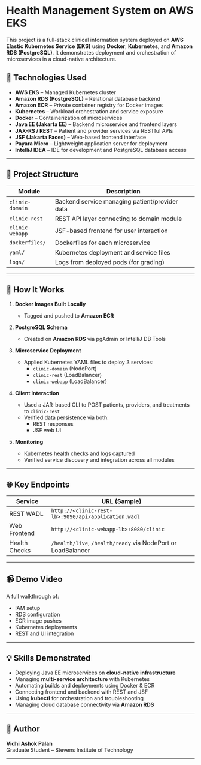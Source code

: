 # Health Management System on AWS EKS

This project is a full-stack clinical information system deployed on **AWS Elastic Kubernetes Service (EKS)** using **Docker**, **Kubernetes**, and **Amazon RDS (PostgreSQL)**. It demonstrates deployment and orchestration of microservices in a cloud-native architecture.

## 🧠 Technologies Used

- **AWS EKS** – Managed Kubernetes cluster
- **Amazon RDS (PostgreSQL)** – Relational database backend
- **Amazon ECR** – Private container registry for Docker images
- **Kubernetes** – Workload orchestration and service exposure
- **Docker** – Containerization of microservices
- **Java EE (Jakarta EE)** – Backend microservice and frontend layers
- **JAX-RS / REST** – Patient and provider services via RESTful APIs
- **JSF (Jakarta Faces)** – Web-based frontend interface
- **Payara Micro** – Lightweight application server for deployment
- **IntelliJ IDEA** – IDE for development and PostgreSQL database access

---

## 🧱 Project Structure

| Module           | Description                                |
|------------------|--------------------------------------------|
| `clinic-domain`  | Backend service managing patient/provider data |
| `clinic-rest`    | REST API layer connecting to domain module |
| `clinic-webapp`  | JSF-based frontend for user interaction    |
| `dockerfiles/`   | Dockerfiles for each microservice          |
| `yaml/`          | Kubernetes deployment and service files    |
| `logs/`          | Logs from deployed pods (for grading)      |


---

## 🚀 How It Works

1. **Docker Images Built Locally**  
   - Tagged and pushed to **Amazon ECR**

2. **PostgreSQL Schema**  
   - Created on **Amazon RDS** via pgAdmin or IntelliJ DB Tools

3. **Microservice Deployment**  
   - Applied Kubernetes YAML files to deploy 3 services:
     - `clinic-domain` (NodePort)
     - `clinic-rest` (LoadBalancer)
     - `clinic-webapp` (LoadBalancer)

4. **Client Interaction**
   - Used a JAR-based CLI to POST patients, providers, and treatments to `clinic-rest`
   - Verified data persistence via both:
     - REST responses
     - JSF web UI

5. **Monitoring**
   - Kubernetes health checks and logs captured
   - Verified service discovery and integration across all modules

---

## 🌐 Key Endpoints

| Service        | URL (Sample) |
|----------------|--------------|
| REST WADL      | `http://<clinic-rest-lb>:9090/api/application.wadl` |
| Web Frontend   | `http://<clinic-webapp-lb>:8080/clinic`             |
| Health Checks  | `/health/live`, `/health/ready` via NodePort or LoadBalancer |

---

## 📹 Demo Video

A full walkthrough of:
- IAM setup
- RDS configuration
- ECR image pushes
- Kubernetes deployments
- REST and UI integration

---

## 💡 Skills Demonstrated

- Deploying Java EE microservices on **cloud-native infrastructure**
- Managing **multi-service architecture** with Kubernetes
- Automating builds and deployments using Docker & ECR
- Connecting frontend and backend with REST and JSF
- Using **kubectl** for orchestration and troubleshooting
- Managing cloud database connectivity via **Amazon RDS**

---

## 🙋 Author

**Vidhi Ashok Palan**  
Graduate Student – Stevens Institute of Technology  

---
